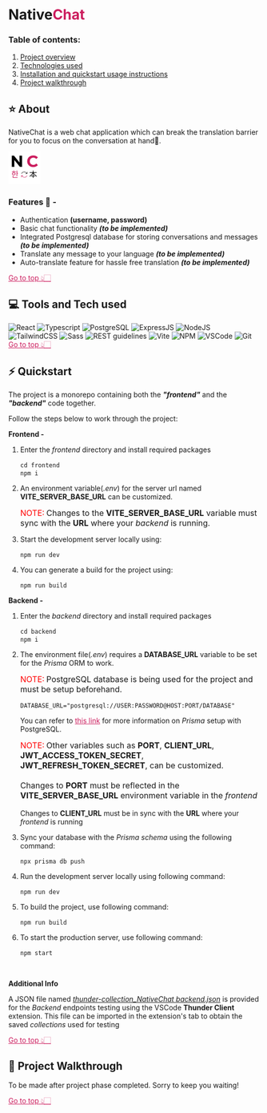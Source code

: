 # **Native<span style="color:#cc1d5e">Chat</span>**

### Table of contents:

1. [Project overview](#star-about)
2. [Technologies used](#computer-tools-and-tech-used)
3. [Installation and quickstart usage instructions](#zap-quickstart)
4. [Project walkthrough](#movie_camera-project-walkthrough)

## :star: About

NativeChat is a web chat application which can break the translation barrier for you to focus on the conversation at hand🙂.

<img src="./frontend/public/favicon.png" alt="App Logo">

### Features :sparkler: -

- Authentication **(username, password)**
- Basic chat functionality **_(to be implemented)_**
- Integrated Postgresql database for storing conversations and messages **_(to be implemented)_**
- Translate any message to your language **_(to be implemented)_**
- Auto-translate feature for hassle free translation **_(to be implemented)_**

<a href="#" style="color:#cc1d5e">Go to top 👆🏻</a>

## :computer: Tools and Tech used

<img src="https://user-images.githubusercontent.com/25181517/183897015-94a058a6-b86e-4e42-a37f-bf92061753e5.png" alt="React" title="React" width="60">
<img src="https://user-images.githubusercontent.com/25181517/183890598-19a0ac2d-e88a-4005-a8df-1ee36782fde1.png"  alt="Typescript" title="Typescript" width="60">
<img src="https://user-images.githubusercontent.com/25181517/117208740-bfb78400-adf5-11eb-97bb-09072b6bedfc.png" alt="PostgreSQL" title="PostgreSQL" width="60">
<img src="https://user-images.githubusercontent.com/25181517/183859966-a3462d8d-1bc7-4880-b353-e2cbed900ed6.png" alt="ExpressJS" title="ExpressJS" width="60">
<img src="https://user-images.githubusercontent.com/25181517/183568594-85e280a7-0d7e-4d1a-9028-c8c2209e073c.png" alt="NodeJS" title="NodeJS" width="60">
<img src="https://user-images.githubusercontent.com/25181517/202896760-337261ed-ee92-4979-84c4-d4b829c7355d.png" alt="TailwindCSS" title="TailwindCSS" width="60">
<img src="https://user-images.githubusercontent.com/25181517/192158956-48192682-23d5-4bfc-9dfb-6511ade346bc.png" alt="Sass" title="Sass" width="60">
<img src="https://user-images.githubusercontent.com/25181517/192107858-fe19f043-c502-4009-8c47-476fc89718ad.png" alt="REST guidelines" title="REST guidelines" width="60">
<img src="https://github.com/marwin1991/profile-technology-icons/assets/62091613/b40892ef-efb8-4b0e-a6b5-d1cfc2f3fc35" alt="Vite" title="Vite" width="60">
<img src="https://user-images.githubusercontent.com/25181517/121401671-49102800-c959-11eb-9f6f-74d49a5e1774.png" alt="NPM" title="NPM" width="60">
<img src="https://user-images.githubusercontent.com/25181517/192108891-d86b6220-e232-423a-bf5f-90903e6887c3.png" alt="VSCode" title="VSCode" width="60">
<img src="https://user-images.githubusercontent.com/25181517/192108372-f71d70ac-7ae6-4c0d-8395-51d8870c2ef0.png" alt="Git" title="Git" width="60">

<!-- <img src="" alt="" title="" width="60"> -->

<br>
<a href="#" style="color:#cc1d5e">Go to top 👆🏻</a>

## :zap: Quickstart

The project is a monorepo containing both the **_"frontend"_** and the **_"backend"_** code together.

Follow the steps below to work through the project:

**Frontend -**

1. Enter the _frontend_ directory and install required packages

   ```
   cd frontend
   npm i
   ```

2. An environment variable(_.env_) for the server url named **VITE_SERVER_BASE_URL** can be customized.

   <span style="color:red; font-size:16px">NOTE:</span>
   <span style="font-size:16px">Changes to the **VITE_SERVER_BASE_URL** variable must sync with the **URL** where your _backend_ is running.</span>

3. Start the development server locally using:

   ```
   npm run dev
   ```

4. You can generate a build for the project using:
   ```
   npm run build
   ```

**Backend -**

1. Enter the _backend_ directory and install required packages
   ```
   cd backend
   npm i
   ```
2. The environment file(_.env_) requires a **DATABASE_URL** variable to be set for the _Prisma_ ORM to work.

   <span style="color:red; font-size:16px">NOTE:</span>
   <span style="font-size:16px">PostgreSQL database is being used for the project and must be setup beforehand.</span>

   ```
   DATABASE_URL="postgresql://USER:PASSWORD@HOST:PORT/DATABASE"
   ```

   You can refer to <a href="https://www.prisma.io/docs/concepts/database-connectors/postgresql#connection-url" style="color:#cc1d5e">this link</a> for more information on _Prisma_ setup with PostgreSQL.

   <span style="color:red; font-size:16px">NOTE:</span>
   <span style="font-size:16px">Other variables such as **PORT**, **CLIENT_URL**, **JWT_ACCESS_TOKEN_SECRET**, **JWT_REFRESH_TOKEN_SECRET**, can be customized.
   <br>
   <br>
   Changes to **PORT** must be reflected in the **VITE_SERVER_BASE_URL** environment variable in the _frontend_
   </span>
   <br>
   <br>
   Changes to **CLIENT_URL** must be in sync with the **URL** where your _frontend_ is running
   </span>

3. Sync your database with the _Prisma schema_ using the following command:

   ```
   npx prisma db push
   ```

4. Run the development server locally using following command:

   ```
   npm run dev
   ```

5. To build the project, use following command:

   ```
   npm run build
   ```

6. To start the production server, use following command:
   ```
   npm start
   ```
   <br>

**Additional Info**

A JSON file named _[thunder-collection_NativeChat backend.json](<backend/thunder-collection_NativeChat backend.json>)_ is provided for the _Backend_ endpoints testing using the VSCode **Thunder Client** extension. This file can be imported in the extension's tab to obtain the saved _collections_ used for testing

<a href="#" style="color:#cc1d5e">Go to top 👆🏻</a>

## :movie_camera: Project Walkthrough

To be made after project phase completed. Sorry to keep you waiting!

<a href="#" style="color:#cc1d5e">Go to top 👆🏻</a>
